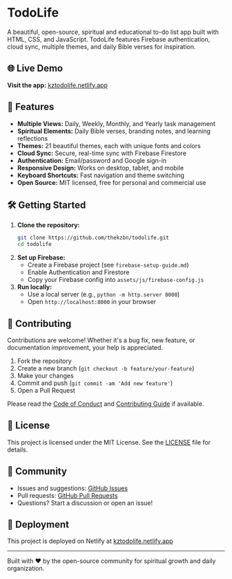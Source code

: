 # TodoLife

A beautiful, open-source, spiritual and educational to-do list app built with HTML, CSS, and JavaScript. TodoLife features Firebase authentication, cloud sync, multiple themes, and daily Bible verses for inspiration.

## 🌐 Live Demo
**Visit the app:** [kztodolife.netlify.app](https://kztodolife.netlify.app)

## 🚀 Features
- **Multiple Views:** Daily, Weekly, Monthly, and Yearly task management
- **Spiritual Elements:** Daily Bible verses, branding notes, and learning reflections
- **Themes:** 21 beautiful themes, each with unique fonts and colors
- **Cloud Sync:** Secure, real-time sync with Firebase Firestore
- **Authentication:** Email/password and Google sign-in
- **Responsive Design:** Works on desktop, tablet, and mobile
- **Keyboard Shortcuts:** Fast navigation and theme switching
- **Open Source:** MIT licensed, free for personal and commercial use

## 🛠 Getting Started
1. **Clone the repository:**
   ```bash
   git clone https://github.com/thekzbn/todolife.git
   cd todolife
   ```
2. **Set up Firebase:**
   - Create a Firebase project (see `firebase-setup-guide.md`)
   - Enable Authentication and Firestore
   - Copy your Firebase config into `assets/js/firebase-config.js`
3. **Run locally:**
   - Use a local server (e.g., `python -m http.server 8000`)
   - Open `http://localhost:8000` in your browser

## 🤝 Contributing
Contributions are welcome! Whether it's a bug fix, new feature, or documentation improvement, your help is appreciated.

1. Fork the repository
2. Create a new branch (`git checkout -b feature/your-feature`)
3. Make your changes
4. Commit and push (`git commit -am 'Add new feature'`)
5. Open a Pull Request

Please read the [Code of Conduct](CODE_OF_CONDUCT.md) and [Contributing Guide](CONTRIBUTING.md) if available.

## 📄 License
This project is licensed under the MIT License. See the [LICENSE](LICENSE) file for details.

## 🌱 Community
- Issues and suggestions: [GitHub Issues](https://github.com/thekzbn/todolife/issues)
- Pull requests: [GitHub Pull Requests](https://github.com/thekzbn/todolife/pulls)
- Questions? Start a discussion or open an issue!

## 🚀 Deployment
This project is deployed on Netlify at [kztodolife.netlify.app](https://kztodolife.netlify.app)

---

Built with ❤️ by the open-source community for spiritual growth and daily organization.

